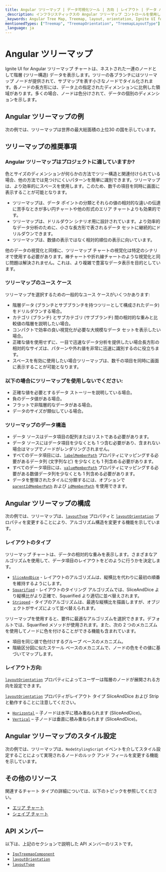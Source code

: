 ```yaml
---
title: Angular ツリーマップ | データ可視化ツール | 方向 | レイアウト | データ バインディング | インフラジスティックス
_description: インフラジスティックスの Angular ツリーマップ コントロールを使用して、複数のレベルをサポートするストリップ、長方形、およびスライスアンドダイス アルゴリズムのデータ ポイントの相対的なウェイトを表示します。Ignite UI for Angular ツリーマップについて説明します。
_keywords: Angular Tree Map, Treemap, layout, orientation, Ignite UI for Angular, Infragistics, Angular ツリーマップ, ツリーマップ, レイアウト, 方向, インフラジスティックス
mentionedTypes: ["Treemap", "TreemapOrientation", "TreemapLayoutType"]
_language: ja
---
```


# Angular ツリーマップ

Ignite UI for Angular ツリーマップ チャートは、ネストされた一連のノードとして階層 (ツリー構造) データを表示します。ツリーの各ブランチにはツリーマップ ノードが提供されて、サブマップを表す小さなノードでタイル化されます。各ノードの長方形には、データ上の指定されたディメンションに比例した領域があります。多くの場合、ノードは色分けされて、データの個別のディメンションを示します。

## Angular ツリーマップの例

次の例では、ツリーマップは世界の最大総面積の上位30 の国を示しています。

<code-view style="height: 600px"
           data-demos-base-url="{environment:dvDemosBaseUrl}"
           iframe-src="{environment:dvDemosBaseUrl}/charts/tree-map-overview"
           alt="Angular ツリーマップの例"
           github-src="charts/tree-map/overview">
</code-view>

<div class="divider--half"></div>

## ツリーマップの推奨事項

### Angular ツリーマップはプロジェクトに適していますか?

色とサイズのディメンションが何らかの方法でツリー構造と関連付けられている場合、他の方法では見つけにくいパターンを簡単に識別できます。ツリーマップは、より効率的にスペースを使用します。このため、数千の項目を同時に画面に表示することが可能となります。

-   ツリーマップは、データ ポイントの分類とそれらの値の相対的な違いの伝達に苦手なときが多い円チャートや他の形式のエリア チャートよりも効果的です。
-   ツリーマップは、ドリルダウン シナリオ用に設計されています。より効率的なデータ分析のために、小さな長方形で表されるデータ セットに継続的にドリルダウンできます。
-   ツリーマップは、数値の表示ではなく相対的順位の表示に向いています。

他のデータの視覚化と同様に、ツリーマップ チャートの視覚化は特定のシナリオで使用する必要があります。棒チャートや折れ線チャートのような視覚化と同じ問題は解決されません。これは、より複雑で豊富なデータ表示を目的としています。

### ツリーマップのユース ケース

ツリーマップを選択するための一般的なユース ケースがいくつかあります:

-   階層データ (ブランチとサブブランチを持つツリーとして構成されたデータ) をドリルダウンする場合。
-   カテゴリ (ブランチ) とサブカテゴリ (サブブランチ) 間の相対的な重みと比較値の階層を説明したい場合。
-   コンパクトで効率の良い視覚化が必要な大規模なデータ セットを表示したい場合。
-   正確な値を使用せずに、一目で迅速なデータ分析を提供したい場合長方形の相対的なサイズは、パターンや外れ値を非常に迅速に識別するのに役立ちます。
-   スペースを有効に使用したい場合ツリーマップは、数千の項目を同時に画面に表示することが可能となります。

### 以下の場合にツリーマップを使用しないでください:

-   正確な値を必要とするデータ ストーリーを説明している場合。
-   負のデータ値がある場合。
-   フラットで非階層的なデータがある場合。
-   データのサイズが類似している場合。

### ツリーマップのデータ構造

-   データ ソースはデータ項目の配列またはリストである必要があります。
-   データ ソースにはデータ項目を少なくとも 1 つ含む必要があり、含まれない場合はマップでノードがレンダリングされません。
-   すべてのデータ項目には、[`labelMemberPath`]({environment:dvApiBaseUrl}/products/ignite-ui-angular/api/docs/typescript/latest/classes/igxtreemapcomponent.html#labelmemberpath) プロパティにマッピングする必要があるデータ列 (文字列など) を少なくとも 1 列含める必要があります。
-   すべてのデータ項目には、[`valueMemberPath`]({environment:dvApiBaseUrl}/products/ignite-ui-angular/api/docs/typescript/latest/classes/igxtreemapcomponent.html#valuememberpath) プロパティにマッピングする必要がある数値データ列を少なくとも 1 列含める必要があります。
-   データを整理されたタイルに分類するには、オプションで [`parentIdMemberPath`]({environment:dvApiBaseUrl}/products/ignite-ui-angular/api/docs/typescript/latest/classes/igxtreemapcomponent.html#parentidmemberpath) および [`idMemberPath`]({environment:dvApiBaseUrl}/products/ignite-ui-angular/api/docs/typescript/latest/classes/igxtreemapcomponent.html#idmemberpath) を使用できます。

## Angular ツリーマップの構成

次の例では、ツリーマップは、[`layoutType`]({environment:dvApiBaseUrl}/products/ignite-ui-angular/api/docs/typescript/latest/classes/igxtreemapcomponent.html#layouttype) プロパティと [`layoutOrientation`]({environment:dvApiBaseUrl}/products/ignite-ui-angular/api/docs/typescript/latest/classes/igxtreemapcomponent.html#layoutorientation) プロパティを変更することにより、アルゴリズム構造を変更する機能を示しています。

<code-view style="height: 600px"
           data-demos-base-url="{environment:dvDemosBaseUrl}"
           iframe-src="{environment:dvDemosBaseUrl}/charts/tree-map-layout"
           alt="Angular ツリーマップのレイアウト構成"
           github-src="charts/tree-map/layout">
</code-view>

<div class="divider--half"></div>

### レイアウトのタイプ

ツリーマップ チャートは、データの相対的な重みを表示します。さまざまなアルゴリズムを使用して、データ項目のレイアウトをどのように行うかを決定します。

-   [`SliceAndDice`]({environment:dvApiBaseUrl}/products/ignite-ui-angular/api/docs/typescript/latest/enums/treemaplayouttype.html#sliceanddice) - レイアウトのアルゴリズムは、縦横比を代わりに最初の順番を維持するようにします。
-   [`Squarified`]({environment:dvApiBaseUrl}/products/ignite-ui-angular/api/docs/typescript/latest/enums/treemaplayouttype.html#squarified) - レイアウトのタイリング アルゴリズムでは、SliceAndDice より縦横比がより正確で、Squarified より適切に並べ替えされます。
-   [`Stripped`]({environment:dvApiBaseUrl}/products/ignite-ui-angular/api/docs/typescript/latest/enums/treemaplayouttype.html#stripped) - タイプのアルゴリズムは、最適な縦横比を描画しますが、オブジェクトがサイズによって並べ替えられます。

ツリーマップを使用すると、要件に最適なアルゴリズムを選択できます。デフォルトでは、Squarified メソッドが使用されます。また、次の 2 つのメカニズムを使用してノードに色を付けることができる機能も含まれています。

-   項目を同じ値で色付けするグループ ベースのメカニズム。
-   階級区分図に似たスケール ベースのメカニズムで、ノードの色をその値に基づいてマップします。

### レイアウト方向:

[`layoutOrientation`]({environment:dvApiBaseUrl}/products/ignite-ui-angular/api/docs/typescript/latest/classes/igxtreemapcomponent.html#layoutorientation) プロパティによってユーザーは階層のノードが展開される方向を設定できます。

[`layoutOrientation`]({environment:dvApiBaseUrl}/products/ignite-ui-angular/api/docs/typescript/latest/classes/igxtreemapcomponent.html#layoutorientation) プロパティがレイアウト タイプ SliceAndDice および Strip と動作することに注意してください。

-   [`Horizontal`]({environment:dvApiBaseUrl}/products/ignite-ui-angular/api/docs/typescript/latest/enums/treemaporientation.html#horizontal) – 子ノードは水平に積み重ねられます (SliceAndDice)。
-   [`Vertical`]({environment:dvApiBaseUrl}/products/ignite-ui-angular/api/docs/typescript/latest/enums/treemaporientation.html#vertical) – 子ノードは垂直に積み重ねられます (SliceAndDice)。

## Angular ツリーマップのスタイル設定

次の例では、ツリーマップは、`NodeStylingScript` イベントを介してスタイル設定することによって実現されるノードのルック アンド フィールを変更する機能を示しています。

<code-view style="height: 600px"
           data-demos-base-url="{environment:dvDemosBaseUrl}"
           iframe-src="{environment:dvDemosBaseUrl}/charts/tree-map-styling"
           alt="Angular ツリーマップのスタイル設定"
           github-src="charts/tree-map/styling">
</code-view>

<div class="divider--half"></div>

## その他のリソース

関連するチャート タイプの詳細については、以下のトピックを参照してください。

-   [エリア チャート](area-chart.md)
-   [シェイプ チャート](shape-chart.md)

## API メンバー

以下は、上記のセクションで説明した API メンバーのリストです。

-   [`IgxTreemapComponent`]({environment:dvApiBaseUrl}/products/ignite-ui-angular/api/docs/typescript/latest/classes/igxtreemapcomponent.html)
-   [`layoutOrientation`]({environment:dvApiBaseUrl}/products/ignite-ui-angular/api/docs/typescript/latest/classes/igxtreemapcomponent.html#layoutorientation)
-   [`layoutType`]({environment:dvApiBaseUrl}/products/ignite-ui-angular/api/docs/typescript/latest/classes/igxtreemapcomponent.html#layouttype)

